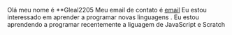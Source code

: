 Olá meu nome é **Gleal2205
Meu email de contato é [email](gleal2107@gmail.com)
Eu estou interessado em aprender a programar novas linguagens .
Eu estou aprendendo a programar recentemente a liguagem de JavaScript e Scratch
 
